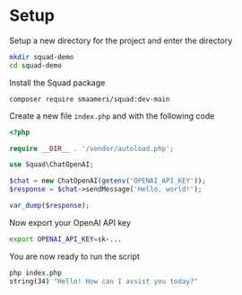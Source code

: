 # Setup

Setup a new directory for the project and enter the directory

```bash
mkdir squad-demo
cd squad-demo
```

Install the Squad package
```
composer require smaameri/squad:dev-main
```

Create a new file `index.php` and with the following code
```php
<?php

require __DIR__ . '/vendor/autoload.php';

use Squad\ChatOpenAI;

$chat = new ChatOpenAI(getenv('OPENAI_API_KEY'));
$response = $chat->sendMessage('Hello, world!');

var_dump($response);
```

Now export your OpenAI API key
```bash
export OPENAI_API_KEY=sk-...
```

You are now ready to run the script
```bash
php index.php
string(34) "Hello! How can I assist you today?"
```

